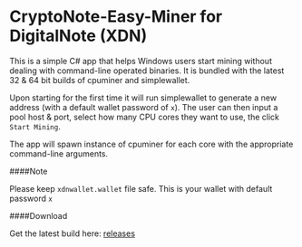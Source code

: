 CryptoNote-Easy-Miner for DigitalNote (XDN)
===

This is a simple C# app that helps Windows users start mining without dealing with command-line operated binaries. It is bundled with the latest 32 & 64 bit builds of cpuminer and simplewallet.


Upon starting for the first time it will run simplewallet to generate a new address (with a default wallet password of `x`). The user can then input a pool host & port, select how many CPU cores they want to use, the click `Start Mining`.


The app will spawn instance of cpuminer for each core with the appropriate command-line arguments.

####Note

Please keep `xdnwallet.wallet` file safe. This is your wallet with default password `x`

####Download

Get the latest build here: [releases](//github.com/skironDotNet/cryptonote-easy-miner/releases)
